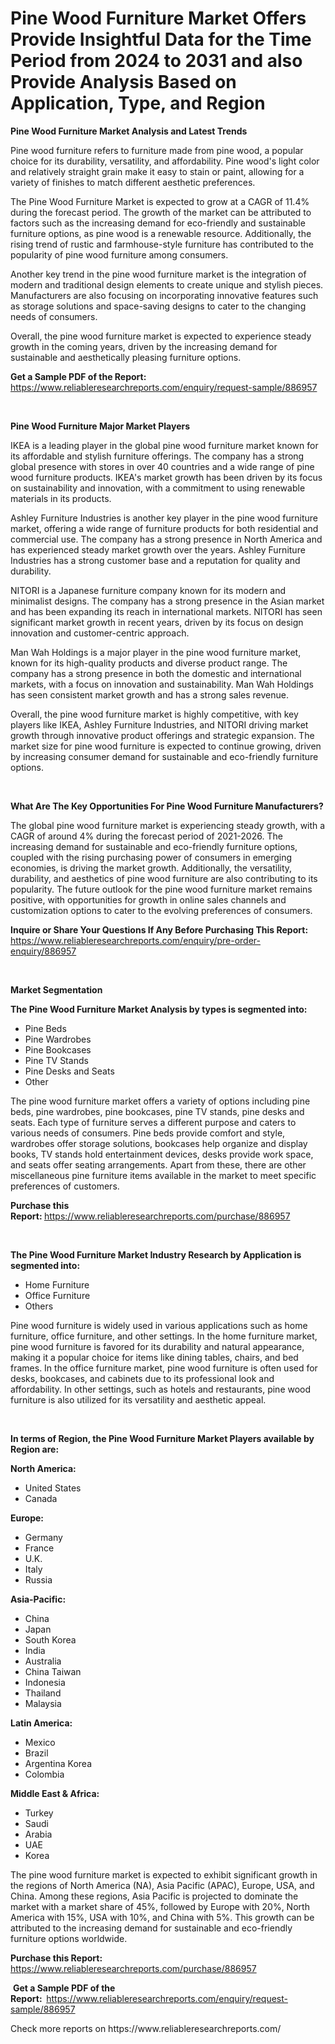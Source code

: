 <p><h1>Pine Wood Furniture Market Offers Provide Insightful Data for the Time Period from 2024 to 2031 and also Provide Analysis Based on Application, Type, and Region</h1></p><p><strong>Pine Wood Furniture Market Analysis and Latest Trends</strong></p>
<p><p>Pine wood furniture refers to furniture made from pine wood, a popular choice for its durability, versatility, and affordability. Pine wood's light color and relatively straight grain make it easy to stain or paint, allowing for a variety of finishes to match different aesthetic preferences.</p><p>The Pine Wood Furniture Market is expected to grow at a CAGR of 11.4% during the forecast period. The growth of the market can be attributed to factors such as the increasing demand for eco-friendly and sustainable furniture options, as pine wood is a renewable resource. Additionally, the rising trend of rustic and farmhouse-style furniture has contributed to the popularity of pine wood furniture among consumers.</p><p>Another key trend in the pine wood furniture market is the integration of modern and traditional design elements to create unique and stylish pieces. Manufacturers are also focusing on incorporating innovative features such as storage solutions and space-saving designs to cater to the changing needs of consumers.</p><p>Overall, the pine wood furniture market is expected to experience steady growth in the coming years, driven by the increasing demand for sustainable and aesthetically pleasing furniture options.</p></p>
<p><strong>Get a Sample PDF of the Report:&nbsp;</strong> <a href="https://www.reliableresearchreports.com/enquiry/request-sample/886957">https://www.reliableresearchreports.com/enquiry/request-sample/886957</a></p>
<p>&nbsp;</p>
<p><strong>Pine Wood Furniture Major Market Players</strong></p>
<p><p>IKEA is a leading player in the global pine wood furniture market known for its affordable and stylish furniture offerings. The company has a strong global presence with stores in over 40 countries and a wide range of pine wood furniture products. IKEA's market growth has been driven by its focus on sustainability and innovation, with a commitment to using renewable materials in its products.</p><p>Ashley Furniture Industries is another key player in the pine wood furniture market, offering a wide range of furniture products for both residential and commercial use. The company has a strong presence in North America and has experienced steady market growth over the years. Ashley Furniture Industries has a strong customer base and a reputation for quality and durability.</p><p>NITORI is a Japanese furniture company known for its modern and minimalist designs. The company has a strong presence in the Asian market and has been expanding its reach in international markets. NITORI has seen significant market growth in recent years, driven by its focus on design innovation and customer-centric approach.</p><p>Man Wah Holdings is a major player in the pine wood furniture market, known for its high-quality products and diverse product range. The company has a strong presence in both the domestic and international markets, with a focus on innovation and sustainability. Man Wah Holdings has seen consistent market growth and has a strong sales revenue.</p><p>Overall, the pine wood furniture market is highly competitive, with key players like IKEA, Ashley Furniture Industries, and NITORI driving market growth through innovative product offerings and strategic expansion. The market size for pine wood furniture is expected to continue growing, driven by increasing consumer demand for sustainable and eco-friendly furniture options.</p></p>
<p>&nbsp;</p>
<p><strong>What Are The Key Opportunities For Pine Wood Furniture Manufacturers?</strong></p>
<p><p>The global pine wood furniture market is experiencing steady growth, with a CAGR of around 4% during the forecast period of 2021-2026. The increasing demand for sustainable and eco-friendly furniture options, coupled with the rising purchasing power of consumers in emerging economies, is driving the market growth. Additionally, the versatility, durability, and aesthetics of pine wood furniture are also contributing to its popularity. The future outlook for the pine wood furniture market remains positive, with opportunities for growth in online sales channels and customization options to cater to the evolving preferences of consumers.</p></p>
<p><strong>Inquire or Share Your Questions If Any Before Purchasing This Report:</strong> <a href="https://www.reliableresearchreports.com/enquiry/pre-order-enquiry/886957">https://www.reliableresearchreports.com/enquiry/pre-order-enquiry/886957</a></p>
<p>&nbsp;</p>
<p><strong>Market Segmentation</strong></p>
<p><strong>The Pine Wood Furniture Market Analysis by types is segmented into:</strong></p>
<p><ul><li>Pine Beds</li><li>Pine Wardrobes</li><li>Pine Bookcases</li><li>Pine TV Stands</li><li>Pine Desks and Seats</li><li>Other</li></ul></p>
<p><p>The pine wood furniture market offers a variety of options including pine beds, pine wardrobes, pine bookcases, pine TV stands, pine desks and seats. Each type of furniture serves a different purpose and caters to various needs of consumers. Pine beds provide comfort and style, wardrobes offer storage solutions, bookcases help organize and display books, TV stands hold entertainment devices, desks provide work space, and seats offer seating arrangements. Apart from these, there are other miscellaneous pine furniture items available in the market to meet specific preferences of customers.</p></p>
<p><strong>Purchase this Report:&nbsp;</strong><a href="https://www.reliableresearchreports.com/purchase/886957">https://www.reliableresearchreports.com/purchase/886957</a></p>
<p>&nbsp;</p>
<p><strong>The Pine Wood Furniture Market Industry Research by Application is segmented into:</strong></p>
<p><ul><li>Home Furniture</li><li>Office Furniture</li><li>Others</li></ul></p>
<p><p>Pine wood furniture is widely used in various applications such as home furniture, office furniture, and other settings. In the home furniture market, pine wood furniture is favored for its durability and natural appearance, making it a popular choice for items like dining tables, chairs, and bed frames. In the office furniture market, pine wood furniture is often used for desks, bookcases, and cabinets due to its professional look and affordability. In other settings, such as hotels and restaurants, pine wood furniture is also utilized for its versatility and aesthetic appeal.</p></p>
<p>&nbsp;</p>
<p><strong>In terms of Region, the Pine Wood Furniture Market Players available by Region are:</strong></p>
<p>
    <p> <strong> North America: </strong>
        <ul>
            <li>United States</li>
            <li>Canada</li>
        </ul>
        </p> 
    <p> <strong> Europe: </strong>
        <ul>
            <li>Germany</li>
            <li>France</li>
            <li>U.K.</li>
            <li>Italy</li>
            <li>Russia</li>
        </ul>
        </p> 
    <p> <strong> Asia-Pacific: </strong>
        <ul>
            <li>China</li>
            <li>Japan</li>
            <li>South Korea</li>
            <li>India</li>
            <li>Australia</li>
            <li>China Taiwan</li>
            <li>Indonesia</li>
            <li>Thailand</li>
            <li>Malaysia</li>
        </ul>
        </p> 
    <p> <strong> Latin America: </strong>
        <ul>
            <li>Mexico</li>
            <li>Brazil</li>
            <li>Argentina Korea</li>
            <li>Colombia</li>
        </ul>
        </p> 
    <p> <strong> Middle East & Africa: </strong>
        <ul>
            <li>Turkey</li>
            <li>Saudi</li>
            <li>Arabia</li>
            <li>UAE</li>
            <li>Korea</li>
        </ul>
    </p>
    </p>
<p><p>The pine wood furniture market is expected to exhibit significant growth in the regions of North America (NA), Asia Pacific (APAC), Europe, USA, and China. Among these regions, Asia Pacific is projected to dominate the market with a market share of 45%, followed by Europe with 20%, North America with 15%, USA with 10%, and China with 5%. This growth can be attributed to the increasing demand for sustainable and eco-friendly furniture options worldwide.</p></p>
<p><strong>Purchase this Report: </strong><a href="https://www.reliableresearchreports.com/purchase/886957">https://www.reliableresearchreports.com/purchase/886957</a></p>
<p>&nbsp;<strong>Get a Sample PDF of the Report:&nbsp;&nbsp;</strong><a href="https://www.reliableresearchreports.com/enquiry/request-sample/886957">https://www.reliableresearchreports.com/enquiry/request-sample/886957</a></p>
<p><strong></strong></p>
<p>Check more reports on https://www.reliableresearchreports.com/</p>